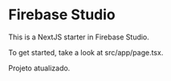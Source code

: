 # Firebase Studio

This is a NextJS starter in Firebase Studio.

To get started, take a look at src/app/page.tsx.

Projeto atualizado.
